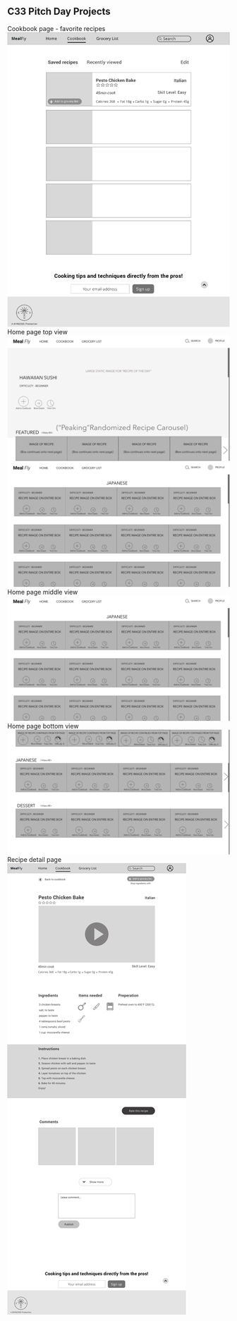 ## C33 Pitch Day Projects

Cookbook page - favorite recipes
![](readme_assets/images/Cookbook_page.png)
Home page top view
![](readme_assets/images/HOMEPAGE_V3.png)
![](readme_assets/images/HOMEPAGE_VIEW_ALL_V1.png)
Home page middle view
![](readme_assets/images/HOMEPAGE_VIEW_ALL_V1.png)
Home page bottom view
![](readme_assets/images/HOMEPAGE_SCROLLDOWN_V2.png)
Recipe detail page
![](readme_assets/images/Recipe_detail.png)
